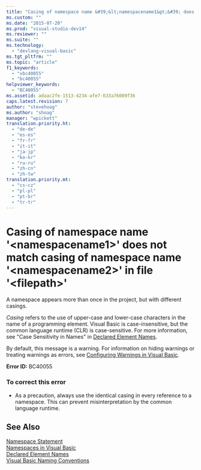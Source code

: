 ```yaml
---
title: "Casing of namespace name &#39;&lt;namespacename1&gt;&#39; does not match casing of namespace name &#39;&lt;namespacename2&gt;&#39; in file &#39;&lt;filepath&gt;&#39; | Microsoft Docs"
ms.custom: ""
ms.date: "2015-07-20"
ms.prod: "visual-studio-dev14"
ms.reviewer: ""
ms.suite: ""
ms.technology: 
  - "devlang-visual-basic"
ms.tgt_pltfrm: ""
ms.topic: "article"
f1_keywords: 
  - "vbc40055"
  - "bc40055"
helpviewer_keywords: 
  - "BC40055"
ms.assetid: adaac2fe-1513-4234-afe7-633a76089f36
caps.latest.revision: 7
author: "stevehoag"
ms.author: "shoag"
manager: "wpickett"
translation.priority.ht: 
  - "de-de"
  - "es-es"
  - "fr-fr"
  - "it-it"
  - "ja-jp"
  - "ko-kr"
  - "ru-ru"
  - "zh-cn"
  - "zh-tw"
translation.priority.mt: 
  - "cs-cz"
  - "pl-pl"
  - "pt-br"
  - "tr-tr"
---
```

# Casing of namespace name &#39;&lt;namespacename1&gt;&#39; does not match casing of namespace name &#39;&lt;namespacename2&gt;&#39; in file &#39;&lt;filepath&gt;&#39;
A namespace appears more than once in the project, but with different casings.  
  
 *Casing* refers to the use of upper-case and lower-case characters in the name of a programming element. Visual Basic is case-insensitive, but the common language runtime (CLR) is case-sensitive. For more information, see "Case Sensitivity in Names" in [Declared Element Names](/dotnet/visual-basic/programming-guide/language-features/declared-elements/declared-element-names).  
  
 By default, this message is a warning. For information on hiding warnings or treating warnings as errors, see [Configuring Warnings in Visual Basic](../ide/configuring-warnings-in-visual-basic.md).  
  
 **Error ID:** BC40055  
  
### To correct this error  
  
-   As a precaution, always use the identical casing in every reference to a namespace. This can prevent misinterpretation by the common language runtime.  
  
## See Also  
 [Namespace Statement](/dotnet/visual-basic/language-reference/statements/namespace-statement)   
 [Namespaces in Visual Basic](/dotnet/visual-basic/programming-guide/program-structure/namespaces)   
 [Declared Element Names](/dotnet/visual-basic/programming-guide/language-features/declared-elements/declared-element-names)   
 [Visual Basic Naming Conventions](/dotnet/visual-basic/programming-guide/program-structure/visual-basic-naming-conventions)
